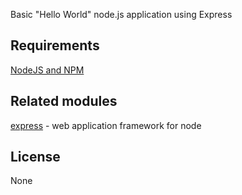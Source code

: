 Basic "Hello World" node.js application using Express

## Requirements
[NodeJS and NPM](http://nodejs.org/download)

## Related modules
[express](https://github.com/visionmedia/express) - web application framework for node

## License
None


